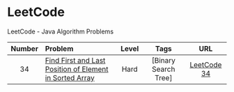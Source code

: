 # LeetCode
LeetCode - Java Algorithm Problems

| Number | Problem | Level  | Tags | URL |
|:------:|:--------|:------:|:----:|:---:|
|34|[Find First and Last Position of Element in Sorted Array](https://github.com/Un-Jarvis/LeetCode/blob/master/Solutions/34.java)|Hard|[Binary Search Tree]|[LeetCode 34](https://leetcode.com/problems/find-first-and-last-position-of-element-in-sorted-array/)||